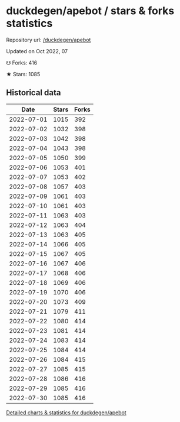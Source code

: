 # duckdegen/apebot / stars & forks statistics

Repository url: [/duckdegen/apebot](https://github.com/duckdegen/apebot)

Updated on Oct 2022, 07

☋ Forks: 416

★ Stars: 1085

## Historical data
| Date | Stars | Forks |
|------|-------|-------|
| 2022-07-01 | 1015 | 392 | 
| 2022-07-02 | 1032 | 398 | 
| 2022-07-03 | 1042 | 398 | 
| 2022-07-04 | 1043 | 398 | 
| 2022-07-05 | 1050 | 399 | 
| 2022-07-06 | 1053 | 401 | 
| 2022-07-07 | 1053 | 402 | 
| 2022-07-08 | 1057 | 403 | 
| 2022-07-09 | 1061 | 403 | 
| 2022-07-10 | 1061 | 403 | 
| 2022-07-11 | 1063 | 403 | 
| 2022-07-12 | 1063 | 404 | 
| 2022-07-13 | 1063 | 405 | 
| 2022-07-14 | 1066 | 405 | 
| 2022-07-15 | 1067 | 405 | 
| 2022-07-16 | 1067 | 406 | 
| 2022-07-17 | 1068 | 406 | 
| 2022-07-18 | 1069 | 406 | 
| 2022-07-19 | 1070 | 406 | 
| 2022-07-20 | 1073 | 409 | 
| 2022-07-21 | 1079 | 411 | 
| 2022-07-22 | 1080 | 414 | 
| 2022-07-23 | 1081 | 414 | 
| 2022-07-24 | 1083 | 414 | 
| 2022-07-25 | 1084 | 414 | 
| 2022-07-26 | 1084 | 415 | 
| 2022-07-27 | 1085 | 415 | 
| 2022-07-28 | 1086 | 416 | 
| 2022-07-29 | 1085 | 416 | 
| 2022-07-30 | 1085 | 416 | 


[Detailed charts & statistics for duckdegen/apebot](https://reviewgithub.com/rep/duckdegen/apebot)
